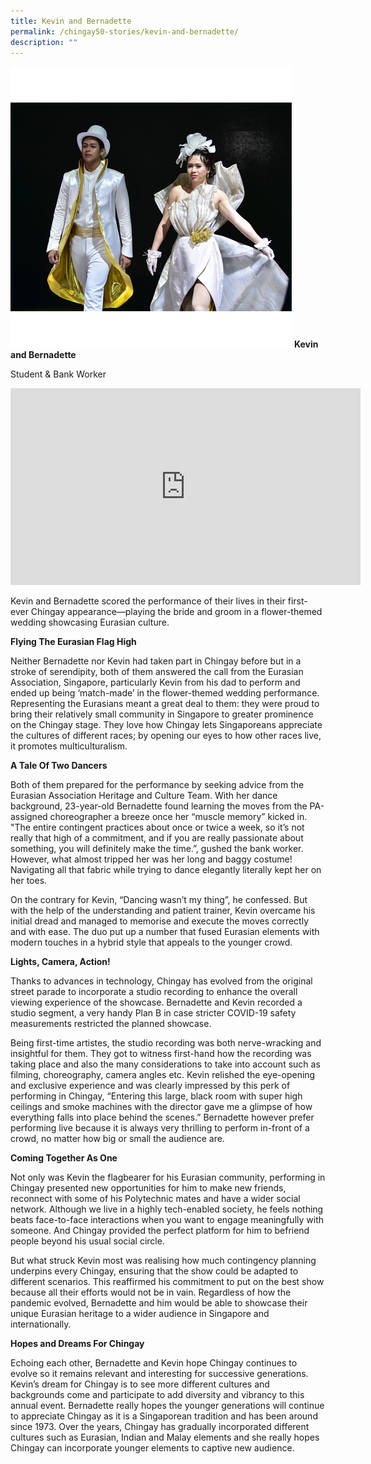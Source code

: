 ```yaml
---
title: Kevin and Bernadette
permalink: /chingay50-stories/kevin-and-bernadette/
description: ""
---
```

![Kevin and Bernadette](/images/Chingay50%20Stories/eurasian%20img.png)
**Kevin and Bernadette**

Student & Bank Worker

<iframe width="560" height="315" src="https://www.youtube.com/embed/75vf80AaazM" title="YouTube video player" frameborder="0" allow="accelerometer; autoplay; clipboard-write; encrypted-media; gyroscope; picture-in-picture" allowfullscreen></iframe>

Kevin and Bernadette scored the performance of their lives in their first-ever Chingay appearance—playing the bride and groom in a flower-themed wedding showcasing Eurasian culture.

**Flying The Eurasian Flag High**

Neither Bernadette nor Kevin had taken part in Chingay before but in a stroke of serendipity, both of them answered the call from the Eurasian Association, Singapore, particularly Kevin from his dad to perform and ended up being ‘match-made’ in the flower-themed wedding performance. Representing the Eurasians meant a great deal to them: they were proud to bring their relatively small community in Singapore to greater prominence on the Chingay stage. They love how Chingay lets Singaporeans appreciate the cultures of different races; by opening our eyes to how other races live, it promotes multiculturalism.

**A Tale Of Two Dancers**

Both of them prepared for the performance by seeking advice from the Eurasian Association Heritage and Culture Team. With her dance background, 23-year-old Bernadette found learning the moves from the PA-assigned choreographer a breeze once her “muscle memory” kicked in. "The entire contingent practices about once or twice a week, so it’s not really that high of a commitment, and if you are really passionate about something, you will definitely make the time.”, gushed the bank worker. However, what almost tripped her was her long and baggy costume! Navigating all that fabric while trying to dance elegantly literally kept her on her toes.

On the contrary for Kevin, “Dancing wasn’t my thing”, he confessed. But with the help of the understanding and patient trainer, Kevin overcame his initial dread and managed to memorise and execute the moves correctly and with ease. The duo put up a number that fused Eurasian elements with modern touches in a hybrid style that appeals to the younger crowd.

**Lights, Camera, Action!**

Thanks to advances in technology, Chingay has evolved from the original street parade to incorporate a studio recording to enhance the overall viewing experience of the showcase. Bernadette and Kevin recorded a studio segment, a very handy Plan B in case stricter COVID-19 safety measurements restricted the planned showcase.

Being first-time artistes, the studio recording was both nerve-wracking and insightful for them. They got to witness first-hand how the recording was taking place and also the many considerations to take into account such as filming, choreography, camera angles etc. Kevin relished the eye-opening and exclusive experience and was clearly impressed by this perk of performing in Chingay, “Entering this large, black room with super high ceilings and smoke machines with the director gave me a glimpse of how everything falls into place behind the scenes.” Bernadette however prefer performing live because it is always very thrilling to perform in-front of a crowd, no matter how big or small the audience are. 

**Coming Together As One**

Not only was Kevin the flagbearer for his Eurasian community, performing in Chingay presented new opportunities for him to make new friends, reconnect with some of his Polytechnic mates and have a wider social network. Although we live in a highly tech-enabled society, he feels nothing beats face-to-face interactions when you want to engage meaningfully with someone. And Chingay provided the perfect platform for him to befriend people beyond his usual social circle.

But what struck Kevin most was realising how much contingency planning underpins every Chingay, ensuring that the show could be adapted to different scenarios. This reaffirmed his commitment to put on the best show because all their efforts would not be in vain. Regardless of how the pandemic evolved, Bernadette and him would be able to showcase their unique Eurasian heritage to a wider audience in Singapore and internationally.

**Hopes and Dreams For Chingay**

Echoing each other, Bernadette and Kevin hope Chingay continues to evolve so it remains relevant and interesting for successive generations. Kevin’s dream for Chingay is to see more different cultures and backgrounds come and participate to add diversity and vibrancy to this annual event.  Bernadette really hopes the younger generations will continue to appreciate Chingay as it is a Singaporean tradition and has been around since 1973. Over the years, Chingay has gradually incorporated different cultures such as Eurasian, Indian and Malay elements and she really hopes Chingay can incorporate younger elements to captive new audience.